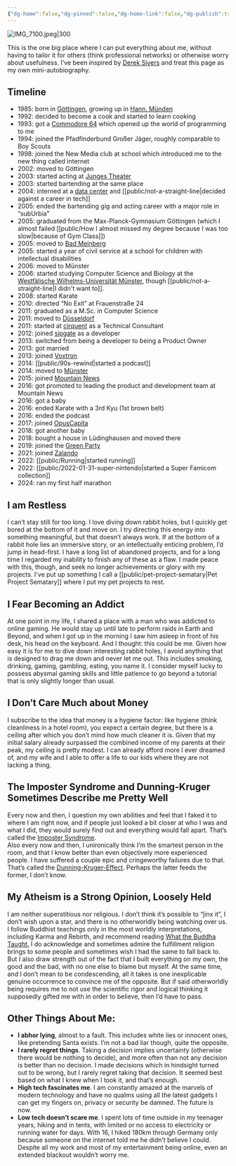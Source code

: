 ```yaml
---
{"dg-home":false,"dg-pinned":false,"dg-home-link":false,"dg-publish":true,"created-date":"2024-03-26T21:05:34","updated-date":"2025-05-05T17:44:21","type":"other","disabled rules":["header-increment","yaml-title","yaml-title-alias","file-name-heading"],"title":"About Me","dg-permalink":"about-me/","dg-path":"About Me.md","permalink":"/about-me/","dgPassFrontmatter":true,"created":"2024-03-26T21:05:34","updated":"2025-05-05T17:44:21"}
---
```


![IMG_7100.jpeg|300](/img/user/attachments/IMG_7100.jpeg)

This is the one big place where I can put everything about me, without having to tailor it for others (think professional networks) or otherwise worry about usefulness. I’ve been inspired by [Derek Sivers](https://sive.rs/about) and treat this page as my own mini-autobiography.

## Timeline
- 1985: born in [Göttingen](https://en.wikipedia.org/wiki/G%C3%B6ttingen), growing up in [Hann. Münden](https://en.wikipedia.org/wiki/Hann._M%C3%BCnden)
- 1992: decided to become a cook and started to learn cooking
- 1993: got a [Commodore 64](https://en.wikipedia.org/wiki/Commodore_64) which opened up the world of programming to me
- 1994: joined the Pfadfinderbund Großer Jäger, roughly comparable to Boy Scouts
- 1998: joined the New Media club at school which introduced me to the new thing called internet
- 2002: moved to Göttingen
- 2003: started acting at [Junges Theater](https://www.junges-theater.de/)
- 2003: started bartending at the same place
- 2004: interned at a [data center](https://gwdg.de/en/) and [[public/not-a-straight-line\|decided against a career in tech]]
- 2005: ended the bartending gig and acting career with a major role in “subUrbia”
- 2005: graduated from the Max-Planck-Gymnasium Göttingen (which I almost failed [[public/How I almost missed my degree because I was too slow\|because of Gym Class]])
- 2005: moved to [Bad Meinberg](https://maps.app.goo.gl/iu57ExENLwjNiFHC6?g_st=ic)
- 2005: started a year of civil service at a school for children with intellectual disabilities
- 2006: moved to Münster
- 2006: started studying Computer Science and Biology at the [Westfälische Wilhelms-Universität Münster](https://www.uni-muenster.de/de/), though [[public/not-a-straight-line\|I didn't want to]].
- 2008: started Karate
- 2010: directed “No Exit” at Frauenstraße 24
- 2011: graduated as a M.Sc. in Computer Science
- 2011: moved to [Düsseldorf](https://en.wikipedia.org/wiki/D%C3%BCsseldorf)
- 2011: started at [cirquent](https://www.nttdata.com/global/en/) as a Technical Consultant
- 2012: joined [sipgate](https://en.wikipedia.org/wiki/Sipgate) as a developer
- 2013: switched from being a developer to being a Product Owner
- 2013: got married
- 2013: joined [Voxtron](https://www.enghouse.com/)
- 2014: [[public/90s-rewind\|started a podcast]]
- 2014: moved to [Münster](https://www.stadt-muenster.de/en/home)
- 2015: joined [Mountain News](https://www.mountainnews.com/)
- 2016: got promoted to leading the product and development team at Mountain News
- 2016: got a baby
- 2016: ended Karate with a 3rd Kyu (1st brown belt)
- 2016: ended the podcast
- 2017: joined [OpusCapita](https://opuscapita.com/)
- 2018: got another baby
- 2018: bought a house in Lüdinghausen and moved there
- 2019: joined the [Green Party](https://www.gruene.de/)
- 2021: joined [Zalando](https://www.zalando.de/)
- 2022: [[public/Running\|started running]]
- 2022: [[public/2022-01-31-super-nintendo\|started a Super Famicom collection]]
- 2024: ran my first half marathon

## I am Restless
I can’t stay still for too long. I love diving down rabbit holes, but I quickly get bored at the bottom of it and move on. I try directing this energy into something meaningful, but that doesn’t always work. If at the bottom of a rabbit hole lies an immersive story, or an intellectually enticing problem, I’d jump in head-first. I have a long list of abandoned projects, and for a long time I regarded my inability to finish any of these as a flaw. I made peace with this, though, and seek no longer achievements or glory with my projects. I've put up something I call a [[public/pet-project-sematary\|Pet Project Sematary]] where I put my pet projects to rest.

## I Fear Becoming an Addict
At one point in my life, I shared a place with a man who was addicted to online gaming. He would stay up until late to perform raids in Earth and Beyond, and when I got up in the morning I saw him asleep in front of his desk, his head on the keyboard. And I thought: this could be me. Given how easy it is for me to dive down interesting rabbit holes, I avoid anything that is designed to drag me down and never let me out. This includes smoking, drinking, gaming, gambling, eating, you name it. I consider myself lucky to possess abysmal gaming skills and little patience to go beyond a tutorial that is only slightly longer than usual.

## I Don’t Care Much about Money
I subscribe to the idea that money is a hygiene factor: like hygiene (think cleanliness in a hotel room), you expect a certain degree, but there is a ceiling after which you don’t mind how much cleaner it is. Given that my initial salary already surpassed the combined income of my parents at their peak, my ceiling is pretty modest.  I can already afford more I ever dreamed of, and my wife and I able to offer a life to our kids where they are not lacking a thing.

## The Imposter Syndrome and Dunning-Kruger Sometimes Describe me Pretty Well
Every now and then, I question my own abilities and feel that I faked it to where I am right now, and if people just looked a bit closer at who I was and what I did, they would surely find out and everything would fall apart. That’s called the [Imposter Syndrome](https://en.wikipedia.org/wiki/Impostor_syndrome).  
Also every now and then, I unironically think I’m the smartest person in the room, and that I know better than even objectively more experienced people. I have suffered a couple epic and cringeworthy failures due to that.  That’s called the [Dunning-Kruger-Effect](https://en.wikipedia.org/wiki/Dunning%E2%80%93Kruger_effect).
Perhaps the latter feeds the former, I don’t know.

## My Atheism is a Strong Opinion, Loosely Held
I am neither superstitious nor religious. I don’t think it’s possible to “jinx it”, I don’t wish upon a star, and there is no otherworldly being watching over us. I follow Buddhist teachings only in the most worldly interpretations, including Karma and Rebirth, and recommend reading [What the Buddha Taught.](https://www.amazon.com/-/de/What-Buddha-Taught-Expanded-Dhammapada/dp/0802130313)
I do acknowledge and sometimes admire the fulfillment religion brings to some people and sometimes wish I had the same to fall back to. But I also draw strength out of the fact that I built everything on my own, the good and the bad, with no one else to blame but myself.
At the same time, and I don’t mean to be condescending, all it takes is one inexplicable genuine occurrence to convince me of the opposite. But if said otherworldly being requires me to not use the scientific rigor and logical thinking it supposedly gifted me with in order to believe, then I’d have to pass.

## Other Things About Me:
- **I abhor lying**, almost to a fault. This includes white lies or innocent ones, like pretending Santa exists. I’m not a bad liar though, quite the opposite.
- **I rarely regret things**. Taking a decision implies uncertainty (otherwise there would be nothing to decide), and more often than not any decision is better than no decision. I made decisions which in hindsight turned out to be wrong, but I rarely regret taking that decision. It seemed best based on what I knew when I took it, and that’s enough.
- **High tech fascinates me**. I am constantly amazed at the marvels of modern technology and have no qualms using all the latest gadgets I can get my fingers on, privacy or security be damned. The future is now.
- **Low tech doesn’t scare me**. I spent lots of time outside in my teenager years, hiking and in tents, with limited or no access to electricity or running water for days. With 16, I hiked 180km through Germany only because someone on the internet told me he didn’t believe I could. Despite all my work and most of my entertainment being online, even an extended blackout wouldn’t worry me.
